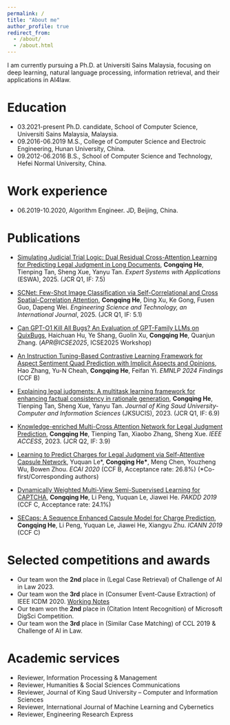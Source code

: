 ```yaml
---
permalink: /
title: "About me"
author_profile: true
redirect_from: 
  - /about/
  - /about.html
---
```

I am currently pursuing a Ph.D. at Universiti Sains Malaysia, focusing on deep learning, natural language processing, information retrieval, and their applications in AI4law.


Education
======
* 03.2021-present Ph.D. candidate, School of Computer Science, Universiti Sains Malaysia, Malaysia.
* 09.2016-06.2019 M.S.,  College of Computer Science and Electroic Engineering, Hunan University, China.
* 09.2012-06.2016 B.S., School of Computer Science and Technology, Hefei Normal University, China.

Work experience
======
* 06.2019-10.2020, Algorithm Engineer. JD, Beijing, China.


Publications
======
* [Simulating Judicial Trial Logic: Dual Residual Cross-Attention Learning for Predicting Legal Judgment in Long Documents](https://doi.org/10.1016/j.eswa.2024.125462), **Congqing He**, Tienping Tan, Sheng Xue, Yanyu Tan. *Expert Systems with Applications* (ESWA), 2025. (JCR Q1, IF: 7.5)

* [SCNet: Few-Shot Image Classification via Self-Correlational and Cross Spatial-Correlation Attention](https://doi.org/10.1016/j.jestch.2025.102075), **Congqing He**, Ding Xu, Ke Gong, Fusen Guo, Dapeng Wei. *Engineering Science and Technology, an International Journal*, 2025. (JCR Q1, IF: 5.1)

* [Can GPT-O1 Kill All Bugs? An Evaluation of GPT-Family LLMs on QuixBugs](https://arxiv.org/abs/2409.10033), Haichuan Hu, Ye Shang, Guolin Xu, **Congqing He**, Quanjun Zhang. (*APR\@ICSE2025*, ICSE2025 Workshop)

* [An Instruction Tuning-Based Contrastive Learning Framework for Aspect Sentiment Quad Prediction with Implicit Aspects and Opinions](https://doi.org/10.18653/v1/2024.findings-emnlp.453), Hao Zhang, Yu-N Cheah, **Congqing He**, Feifan Yi. *EMNLP 2024 Findings* (CCF B)

* [Explaining legal judgments: A multitask learning framework for enhancing factual consistency in rationale generation](https://doi.org/10.1016/j.jksuci.2023.101868), **Congqing He**, Tienping Tan, Sheng Xue, Yanyu Tan. *Journal of King Saud University-Computer and Information Sciences* (JKSUCIS), 2023. (JCR Q1, IF: 6.9)

* [Knowledge-enriched Multi-Cross Attention Network for Legal Judgment Prediction](https://doi.org/10.1109/ACCESS.2023.3305259), **Congqing He**, Tienping Tan, Xiaobo Zhang, Sheng Xue. *IEEE ACCESS*, 2023. (JCR Q2, IF: 3.9)

* [Learning to Predict Charges for Legal Judgment via Self-Attentive Capsule Network](https://ecai2020.eu/papers/98_paper.pdf), Yuquan Le\*, **Congqing He\***, Meng Chen, Youzheng Wu, Bowen Zhou. *ECAI 2020* (CCF B, Acceptance rate: 26.8%)
  (\*Co-first/Corresponding authors)

* [Dynamically Weighted Multi-View Semi-Supervised Learning for CAPTCHA](https://link.springer.com/chapter/10.1007/978-3-030-16145-3_27), **Congqing He**, Li Peng, Yuquan Le, Jiawei He. *PAKDD 2019* (CCF C, Acceptance rate: 24.1%)

* [SECaps: A Sequence Enhanced Capsule Model for Charge Prediction](https://link.springer.com/chapter/10.1007/978-3-030-30490-4_19), **Congqing He**, Li Peng, Yuquan Le, Jiawei He, Xiangyu Zhu. *ICANN 2019* (CCF C)





Selected competitions and awards
======
* Our team won the **2nd** place in  (Legal Case Retrieval) of Challenge of AI in Law 2023. 
* Our team won the **3rd** place in  (Consumer Event-Cause Extraction) of IEEE ICDM 2020. [Working Notes](https://arxiv.org/abs/2110.15722)
* Our team won the **2nd** place in  (Citation Intent Recognition) of Microsoft DigSci Competition. 
* Our team won the **3rd** place in  (Similar Case Matching) of CCL 2019 & Challenge of AI in Law. 


  
Academic services
======
* Reviewer, Information Processing & Management
* Reviewer, Humanities & Social Sciences Communications
* Reviewer, Journal of King Saud University – Computer and Information Sciences
* Reviewer, International Journal of Machine Learning and Cybernetics
* Reviewer, Engineering Research Express


